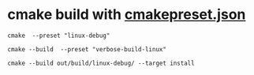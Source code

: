 # cmake build with  [cmakepreset.json](./CMakePresets.json)

    cmake  --preset "linux-debug"
    
    cmake --build  --preset "verbose-build-linux"  
    
    cmake --build out/build/linux-debug/ --target install

